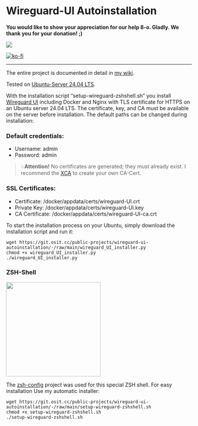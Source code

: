 Wireguard-UI Autoinstallation
=============================

**You would like to show your appreciation for our help 8-o. Gladly. We thank you for your donation! ;)**

<a href="https://www.paypal.com/donate/?hosted_button_id=JTFYJYVH37MNE">
  <img src="https://www.paypalobjects.com/en_US/i/btn/btn_donate_LG.gif">
</a>

[![ko-fi](https://ko-fi.com/img/githubbutton_sm.svg)](https://ko-fi.com/L3L813B3CV)

---

The entire project is documented in detail in [my wiki](https://deepdoc.at/dokuwiki/doku.php?id=vpn:ubuntu_lts_wireguard_wireguard-ui_fortigate_ein_sicheres_gespann).

Tested on [Ubuntu-Server 24.04 LTS](https://releases.ubuntu.com/noble/). 

With the installation script “setup-wireguard-zshshell.sh” you install [Wireguard UI](https://github.com/ngoduykhanh/wireguard-ui) including Docker and Nginx with TLS certificate for HTTPS on an Ubuntu server 24.04 LTS.
The certificate, key, and CA must be available on the server before installation. The default paths can be changed during installation:

### Default credentials:
+ Username: admin
+ Password: admin

> 💡**Attention!** No certificates are generated; they must already exist. I recommend the [XCA](https://github.com/chris2511/xca) to create your own CA-Cert.

### SSL Certificates:
 + Certificate: /docker/appdata/certs/wireguard-UI.crt
 + Private Key: /docker/appdata/certs/wireguard-UI.key
 + CA Certificate: /docker/appdata/certs/wireguard-UI-ca.crt

To start the installation process on your Ubuntu, simply download the installation script and run it:

~~~
wget https://git.osit.cc/public-projects/wireguard-ui-autoinstallation/-/raw/main/wireguard_UI_installer.py
chmod +x wireguard_UI_installer.py
./wireguard_UI_installer.py
~~~

### ZSH-Shell

<img src="https://deepdoc.at/dokuwiki/lib/exe/fetch.php?w=1000&tok=a6b145&media=vpn:wg-prompt.png" width="" height="256">

The [zsh-config](https://github.com/mh-firouzjah/zsh-config) project was used for this special ZSH shell. For easy installation Use my automatic installer:

~~~
wget https://git.osit.cc/public-projects/wireguard-ui-autoinstallation/-/raw/main/setup-wireguard-zshshell.sh
chmod +x setup-wireguard-zshshell.sh
./setup-wireguard-zshshell.sh
~~~